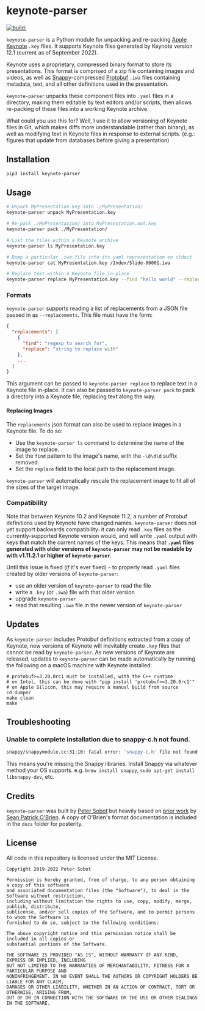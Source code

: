 # keynote-parser

<a href="https://travis-ci.org/psobot/keynote-parser"><img src="https://travis-ci.com/psobot/keynote-parser.svg?branch=master" alt="build:" /></a>

`keynote-parser` is a Python module for unpacking and re-packing
[Apple Keynote](https://www.apple.com/keynote/) `.key` files. It supports Keynote
files generated by Keynote version 12.1 (current as of September 2022).

Keynote uses a proprietary, compressed binary format to store its presentations.
This format is comprised of a zip file containing images and videos, as well as
[Snappy](https://github.com/google/snappy)-compressed
[Protobuf](https://github.com/protocolbuffers/protobuf) `.iwa` files containing
metadata, text, and all other definitions used in the presentation.

`keynote-parser` unpacks these component files into `.yaml` files in a directory,
making them editable by text editors and/or scripts, then allows re-packing of these
files into a working Keynote archive.

What could you use this for? Well, I use it to allow versioning of Keynote files in Git,
which makes diffs more understandable (rather than binary), as well as modifying text
in Keynote files in response to external scripts.
(e.g.: figures that update from databases before giving a presentation)

## Installation

```bash
pip3 install keynote-parser
```

## Usage

```bash
# Unpack MyPresentation.key into ./MyPresentation/
keynote-parser unpack MyPresentation.key

# Re-pack ./MyPresentation/ into MyPresentation.out.key
keynote-parser pack ./MyPresentation/

# List the files within a Keynote archive
keynote-parser ls MyPresentation.key

# Dump a particular .iwa file into its yaml representation on stdout
keynote-parser cat MyPresentation.key /Index/Slide-00001.iwa

# Replace text within a Keynote file in-place
keynote-parser replace MyPresentation.key --find "hello world" --replace "hello dolly"
```

### Formats

`keynote-parser` supports reading a list of replacements from a JSON file passed in
as `--replacements`. This file must have the form:

```json
{
  "replacements": [
    {
      "find": "regexp to search for",
      "replace": "string to replace with"
    },
    ...
  ]
}
```

This argument can be passed to `keynote-parser replace` to replace text in a Keynote
file in-place. It can also be passed to `keynote-parser pack` to pack a directory
into a Keynote file, replacing text along the way.

#### Replacing Images

The `replacements` json format can also be used to replace images in a Keynote file.
To do so:

* Use the `keynote-parser ls` command to determine the name of the image to replace.
* Set the `find` pattern to the image's name, with the `-\d\d\d` suffix removed.
* Set the `replace` field to the local path to the replacement image.

`keynote-parser` will automatically rescale the replacement image to fit all of the
sizes of the target image.

### Compatibility

Note that between Keynote 10.2 and Keynote 11.2, a number of Protobuf definitions
used by Keynote have changed names. `keynote-parser` does not yet support
backwards compatibility: it can only read `.key` files as the
currently-supported Keynote version would, and will write `.yaml` output with
keys that match the current names of the keys. This means that **`.yaml` files
generated with older versions of `keynote-parser` may not be readable by with
v1.11.2.1 or higher of `keynote-parser`**.

Until this issue is fixed (_if_ it's ever fixed) - to properly read `.yaml` files
created by older versions of `keynote-parser`:
 - use an older version of `keynote-parser` to read the file
 - write a `.key` (or `.iwa`) file with that older version
 - upgrade `keynote-parser`
 - read that resulting `.iwa` file in the newer version of `keynote-parser`

## Updates

As `keynote-parser` includes Protobuf definitions extracted from a copy of Keynote,
new versions of Keynote will inevitably create `.key` files that cannot be read by `keynote-parser`.
As new versions of Keynote are released, updates to `keynote-parser` can be made automatically
by running the following on a macOS machine with Keynote installed:

```shell
# protobuf>=3.20.0rc1 must be installed, with the C++ runtime
# on Intel, this can be done with "pip install 'protobuf>=3.20.0rc1'"
# on Apple Silicon, this may require a manual build from source
cd dumper
make clean
make
```

## Troubleshooting

### Unable to complete installation due to snappy-c.h not found.

```bash
snappy/snappymodule.cc:31:10: fatal error: 'snappy-c.h' file not found
```

This means you're missing the Snappy libraries. Install Snappy via whatever method your OS supports. e.g. `brew install snappy`, `sudo apt-get install libsnappy-dev`, etc.

## Credits

`keynote-parser` was built by [Peter Sobot](https://petersobot.com) but heavily based on [prior
work](https://github.com/obriensp/iWorkFileFormat/blob/master/Docs/index.md) by [Sean Patrick O'Brien](http://www.obriensp.com).
A copy of O'Brien's format documentation is included in the `docs` folder for posterity.

## License

All code in this repository is licensed under the MIT License.

```
Copyright 2019-2022 Peter Sobot

Permission is hereby granted, free of charge, to any person obtaining a copy of this software
and associated documentation files (the "Software"), to deal in the Software without restriction,
including without limitation the rights to use, copy, modify, merge, publish, distribute,
sublicense, and/or sell copies of the Software, and to permit persons to whom the Software is
furnished to do so, subject to the following conditions:

The above copyright notice and this permission notice shall be included in all copies or
substantial portions of the Software.

THE SOFTWARE IS PROVIDED "AS IS", WITHOUT WARRANTY OF ANY KIND, EXPRESS OR IMPLIED, INCLUDING
BUT NOT LIMITED TO THE WARRANTIES OF MERCHANTABILITY, FITNESS FOR A PARTICULAR PURPOSE AND
NONINFRINGEMENT. IN NO EVENT SHALL THE AUTHORS OR COPYRIGHT HOLDERS BE LIABLE FOR ANY CLAIM,
DAMAGES OR OTHER LIABILITY, WHETHER IN AN ACTION OF CONTRACT, TORT OR OTHERWISE, ARISING FROM,
OUT OF OR IN CONNECTION WITH THE SOFTWARE OR THE USE OR OTHER DEALINGS IN THE SOFTWARE.
```
